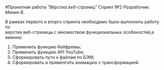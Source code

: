 #Проектная работа _"Вёрстка веб-страниц"_ Спринт №2
*Разрабочик: Минин В.*

В рамках первого и вторго спринта необходимо было выполнить работу по   
верстке веб-страницы с множеством функциональных особеностей,а именно:  

1. Применить функцию Кейфремы;  
2. Применить функцию API YouTube;  
3. Сформировать пути к файлам по БЭМ;  
4. Сформировать и применгить анимацию с трансформацией.  


